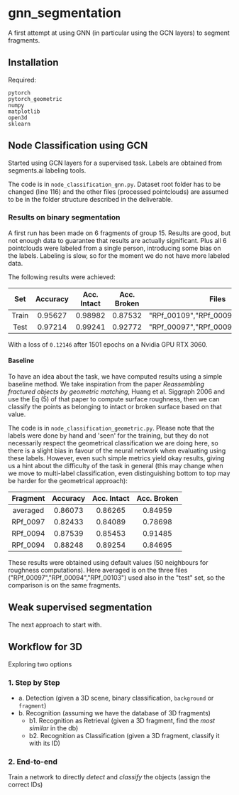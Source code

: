 # gnn_segmentation
A first attempt at using GNN (in particular using the GCN layers) to segment fragments.

## Installation 
Required:
```
pytorch
pytorch_geometric
numpy
matplotlib
open3d
sklearn
```

## Node Classification using GCN
Started using GCN layers for a supervised task.
Labels are obtained from segments.ai labeling tools.

The code is in `node_classification_gnn.py`. Dataset root folder has to be changed (line 116) and the other files (processed pointclouds) are assumed to be in the folder structure described in the deliverable.

### Results on binary segmentation
A first run has been made on 6 fragments of group 15.
Results are good, but not enough data to guarantee that results are actually significant.
Plus all 6 pointclouds were labeled from a single person, introducing some bias on the labels.
Labeling is slow, so for the moment we do not have more labeled data.

The following results were achieved:

| Set | Accuracy | Acc. Intact | Acc. Broken | Files |
|:---:|:--------:|:-----------:|:-----------:|:-----:|
| Train | 0.95627 |  0.98982 | 0.87532 | "RPf_00109","RPf_00096","RPf_00095" |
| Test | 0.97214 | 0.99241 | 0.92772 | "RPf_00097","RPf_00094","RPf_00103" |

With a loss of `0.12146` after 1501 epochs on a Nvidia GPU RTX 3060.

#### Baseline
To have an idea about the task, we have computed results using a simple baseline method.
We take inspiration from the paper *Reassembling fractured objects by geometric matching*, Huang et al. Siggraph 2006 and use the Eq (5) of that paper to compute surface roughness, then we can classify the points as belonging to intact or broken surface based on that value.

The code is in `node_classification_geometric.py`.
Please note that the labels were done by hand and 'seen' for the training, but they do not necessarily respect the geometrical classification we are doing here, so there is a slight bias in favour of the neural network when evaluating using these labels.
However, even such simple metrics yield okay results, giving us a hint about the difficulty of the task in general (this may change when we move to multi-label classification, even distinguishing bottom to top may be harder for the geometrical approach):

| Fragment | Accuracy | Acc. Intact | Acc. Broken |
|:--------:|:--------:|:-----------:|:-----------:|
| averaged  | 0.86073 | 0.86265 | 0.84959 |
| RPf_0097 | 0.82433 | 0.84089 | 0.78698 |
| RPf_0094 | 0.87539 | 0.85453 | 0.91485 |
| RPf_0094 | 0.88248 | 0.89254 | 0.84695 |

These results were obtained using default values (50 neighbours for roughness computations).
Here averaged is on the three files ("RPf_00097","RPf_00094","RPf_00103") used also in the "test" set, so the comparison is on the same fragments.

## Weak supervised segmentation
The next approach to start with.


## Workflow for 3D 

Exploring two options

### 1. Step by Step 
- a. Detection (given a 3D scene, binary classification, `background` or `fragment`)
- b. Recognition (assuming we have the database of 3D fragments)
    - b1. Recognition as Retrieval (given a 3D fragment, find the *most similar* in the db)
    - b2. Recognition as Classification (given a 3D fragment, classify it with its ID)

### 2. End-to-end
Train a network to directly *detect* and *classify* the objects (assign the correct IDs)